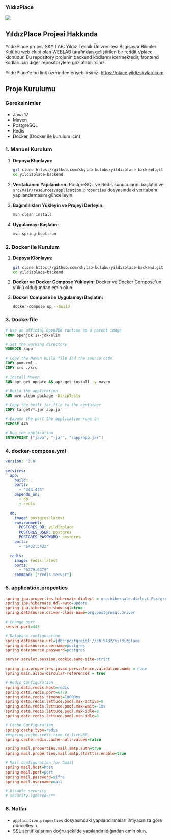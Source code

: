 ### YıldızPlace

![](https://place.yildizskylab.com/images/loading.gif)

## YıldızPlace Projesi Hakkında
YıldızPlace projesi SKY LAB: Yıldız Teknik Ünivresitesi Bilgisayar Bilimleri Kulübü web ekibi olan WEBLAB tarafından geliştirilen bir reddit r/place klonudur. 
Bu repository projenin backend kodlarını içermektedir, frontend kodları için diğer repositorylere göz atabilirsiniz.

YıldızPlace'e bu link üzerinden erişebilirsiniz:
https://place.yildizskylab.com

## Proje Kurulumu

### Gereksinimler
- Java 17
- Maven
- PostgreSQL
- Redis
- Docker (Docker ile kurulum için)

### 1. Manuel Kurulum

1. **Depoyu Klonlayın:**
   ```sh
   git clone https://github.com/skylab-kulubu/yildizplace-backend.git
   cd yildizplace-backend
   ```

2. **Veritabanını Yapılandırın:**
   PostgreSQL ve Redis sunucularını başlatın ve `src/main/resources/application.properties` dosyasındaki veritabanı yapılandırmasını güncelleyin.

3. **Bağımlılıkları Yükleyin ve Projeyi Derleyin:**
   ```sh
   mvn clean install
   ```

4. **Uygulamayı Başlatın:**
   ```sh
   mvn spring-boot:run
   ```

### 2. Docker ile Kurulum

1. **Depoyu Klonlayın:**
   ```sh
   git clone https://github.com/skylab-kulubu/yildizplace-backend.git
   cd yildizplace-backend
   ```

2. **Docker ve Docker Compose Yükleyin:**
   Docker ve Docker Compose'un yüklü olduğundan emin olun.

3. **Docker Compose ile Uygulamayı Başlatın:**
   ```sh
   docker-compose up --build
   ```

### 3. Dockerfile

```dockerfile
# Use an official OpenJDK runtime as a parent image
FROM openjdk:17-jdk-slim

# Set the working directory
WORKDIR /app

# Copy the Maven build file and the source code
COPY pom.xml .
COPY src ./src

# Install Maven
RUN apt-get update && apt-get install -y maven

# Build the application
RUN mvn clean package -DskipTests

# Copy the built jar file to the container
COPY target/*.jar app.jar

# Expose the port the application runs on
EXPOSE 443

# Run the application
ENTRYPOINT ["java", "-jar", "/app/app.jar"]
```

### 4. docker-compose.yml

```yaml
version: '3.8'

services:
  app:
    build: .
    ports:
      - "443:443"
    depends_on:
      - db
      - redis

  db:
    image: postgres:latest
    environment:
      POSTGRES_DB: yildizplace
      POSTGRES_USER: postgres
      POSTGRES_PASSWORD: postgres
    ports:
      - "5432:5432"

  redis:
    image: redis:latest
    ports:
      - "6379:6379"
    command: ["redis-server"]
```

### 5. application.properties

```ini
spring.jpa.properties.hibernate.dialect = org.hibernate.dialect.PostgreSQLDialect
spring.jpa.hibernate.ddl-auto=update
spring.jpa.hibernate.show-sql=true
spring.datasource.driver-class-name=org.postgresql.Driver

# Change port
server.port=443

# Database configuration
spring.datasource.url=jdbc:postgresql://db:5432/yildizplace
spring.datasource.username=postgres
spring.datasource.password=postgres

server.servlet.session.cookie.same-site=strict

spring.jpa.properties.javax.persistence.validation.mode = none
spring.main.allow-circular-references = true

# Redis Configuration
spring.data.redis.host=redis
spring.data.redis.port=6379
spring.data.redis.timeout=10000ms
spring.data.redis.lettuce.pool.max-active=8
spring.data.redis.lettuce.pool.max-wait=-1ms
spring.data.redis.lettuce.pool.max-idle=8
spring.data.redis.lettuce.pool.min-idle=8

# Cache Configuration
spring.cache.type=redis
##spring.cache.redis.time-to-live=30
spring.cache.redis.cache-null-values=false

spring.mail.properties.mail.smtp.auth=true
spring.mail.properties.mail.smtp.starttls.enable=true

# Mail configuration for Gmail
spring.mail.host=host
spring.mail.port=port
spring.mail.password=sifre
spring.mail.username=mail

# Disable security
# security.ignored=/**
```

### 6. Notlar
- `application.properties` dosyasındaki yapılandırmaları ihtiyacınıza göre güncelleyin.
- SSL sertifikalarının doğru şekilde yapılandırıldığından emin olun.